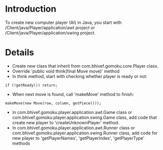 # Introduction #

To create new computer player (AI) in Java, you start with /Client/java/Player/application/awt project or /Client/java/Player/application/swing project.

# Details #

  * Create new class that inherit from com.bhivef.gomoku.core.Player class.
  * Override 'public void think(final Move move)' method
  * In think method, start with checking whether player is ready or not:
```
if (!getReady()) return;
```
  * When next move is found, call 'makeMove' method to finish:
```
makeMove(new Move(row, column, getPiece()));
```
  * In com.bhivef.gomoku.player.application.awt.Game class or com.bhivef.gomoku.player.application.swing.Game class, add code that create new player to 'createUnknownPlayer' method.
  * In com.bhivef.gomoku.player.application.awt.Runner class or com.bhivef.gomoku.player.application.swing.Runner class, add code for new player to 'getPlayerNames', 'getPlayerIndex', 'getPlayerType' methods